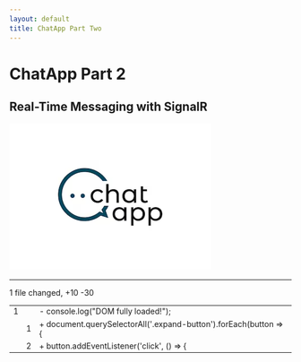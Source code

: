 ```yaml
---
layout: default
title: ChatApp Part Two
---
```


# **ChatApp Part 2**  
## **Real-Time Messaging with SignalR**

![ChatApp](images/ChatApp.png)

---

<div class="diff-container">
        <div class="diff-header">1 file changed, +10 -30</div>
        <table class="diff-table">
            <tr>
                <td class="line-num">1</td>
                <td class="line-num"> </td>
                <td class="removed">- console.log("DOM fully loaded!");</td>
            </tr>
            <tr>
                <td class="line-num"> </td>
                <td class="line-num">1</td>
                <td class="added">+ document.querySelectorAll('.expand-button').forEach(button => {</td>
            </tr>
            <tr>
                <td class="line-num"> </td>
                <td class="line-num">2</td>
                <td class="added">+ button.addEventListener('click', () => {</td>
            </tr>
        </table>
    </div>

